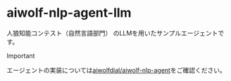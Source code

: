 # aiwolf-nlp-agent-llm

人狼知能コンテスト（自然言語部門） のLLMを用いたサンプルエージェントです。

> [!IMPORTANT]
> エージェントの実装については[aiwolfdial/aiwolf-nlp-agent](https://github.com/aiwolfdial/aiwolf-nlp-agent)をご確認ください。
